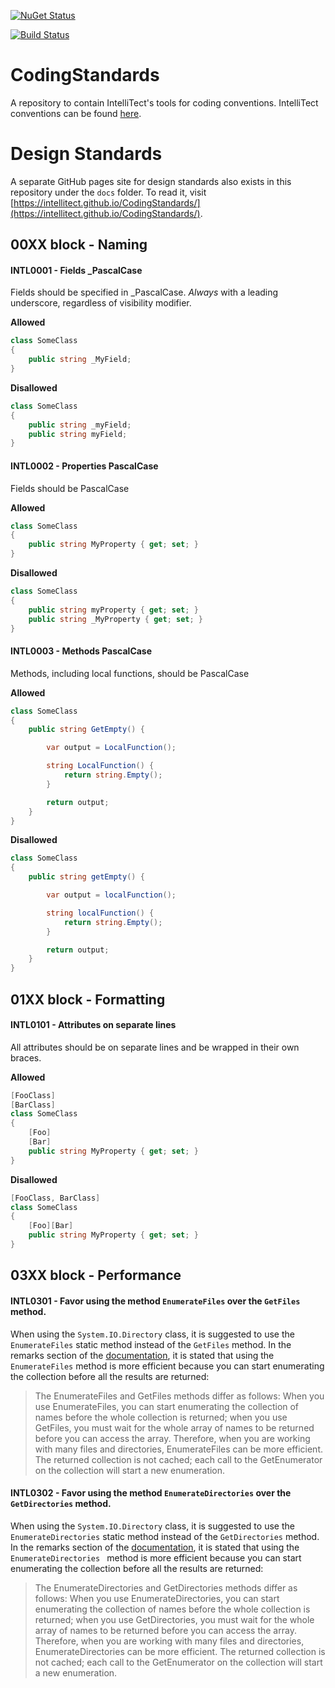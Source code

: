 [![NuGet Status](http://img.shields.io/nuget/v/IntelliTect.Analyzers.svg?style=flat&label=IntelliTect.Analyzers)](https://www.nuget.org/packages/IntelliTect.Analyzers/)

[![Build Status](https://intellitect.visualstudio.com/CodingStandards/_apis/build/status/IntelliTect.CodingStandards?branchName=master)](https://intellitect.visualstudio.com/CodingStandards/_build/latest?definitionId=76&branchName=master)

# CodingStandards
A repository to contain IntelliTect's tools for coding conventions.
IntelliTect conventions can be found [here](https://docs.google.com/document/d/1_LEucqeAg7wtKvuI4dWS79ntEgJ2GKb-amr0k6xLS3Q/edit#heading=h.lpr8ztld62uc).

# Design Standards
A separate GitHub pages site for design standards also exists in this repository under the `docs` folder.  To read it, visit [https://intellitect.github.io/CodingStandards/](https://intellitect.github.io/CodingStandards/).

## 00XX block - Naming
#### INTL0001 - Fields _PascalCase

Fields should be specified in _PascalCase. *Always* with a leading underscore, regardless
of visibility modifier.

**Allowed**
```c#
class SomeClass
{
    public string _MyField;
}
```
**Disallowed**
```c#
class SomeClass
{
    public string _myField;
    public string myField;
}
```

#### INTL0002 - Properties PascalCase

Fields should be PascalCase

**Allowed**
```c#
class SomeClass
{
    public string MyProperty { get; set; }
}
```

**Disallowed**
```c#
class SomeClass
{
    public string myProperty { get; set; }
    public string _MyProperty { get; set; }
}
```


#### INTL0003 - Methods PascalCase

Methods, including local functions, should be PascalCase

**Allowed**
```c#
class SomeClass
{
    public string GetEmpty() {

        var output = LocalFunction();

        string LocalFunction() {
            return string.Empty();
        }

        return output;
    }
}
```

**Disallowed**
```c#
class SomeClass
{
    public string getEmpty() {

        var output = localFunction();

        string localFunction() {
            return string.Empty();
        }

        return output;
    }
}
```



## 01XX block - Formatting
#### INTL0101 - Attributes on separate lines

All attributes should be on separate lines and be wrapped in their own braces.

**Allowed**
```c#
[FooClass]
[BarClass]
class SomeClass
{
    [Foo]
    [Bar]
    public string MyProperty { get; set; }
}
```

**Disallowed**
```c#
[FooClass, BarClass]
class SomeClass
{
    [Foo][Bar]
    public string MyProperty { get; set; }
}
```


## 03XX block - Performance
#### INTL0301 - Favor using the method `EnumerateFiles` over the `GetFiles` method.

When using the `System.IO.Directory` class, it is suggested to use the `EnumerateFiles` static method
instead of the `GetFiles` method.  In the remarks section of the [documentation](https://docs.microsoft.com/en-us/dotnet/api/system.io.directory.enumeratefiles), it is stated that using the `EnumerateFiles` method is more efficient because you can start enumerating the collection before all the results are returned:

> The EnumerateFiles and GetFiles methods differ as follows: When you use EnumerateFiles, you can start enumerating the 
> collection of names before the whole collection is returned; when you use GetFiles, you must wait for the whole array of 
> names to be returned before you can access the array. Therefore, when you are working with many files and directories, 
> EnumerateFiles can be more efficient.
> The returned collection is not cached; each call to the GetEnumerator on the collection will start a new enumeration.

#### INTL0302 - Favor using the method `EnumerateDirectories` over the `GetDirectories` method.

When using the `System.IO.Directory` class, it is suggested to use the `EnumerateDirectories` static method
instead of the `GetDirectories` method.  In the remarks section of the [documentation](https://docs.microsoft.com/en-us/dotnet/api/system.io.directory.enumeratedirectories), it is stated that using the `EnumerateDirectories ` method is more efficient because you can start enumerating the collection before all the results are returned:

> The EnumerateDirectories and GetDirectories methods differ as follows: When you use EnumerateDirectories, you can start 
> enumerating the collection of names before the whole collection is returned; when you use GetDirectories, you must wait 
> for the whole array of names to be returned before you can access the array. Therefore, when you are working with many 
> files and directories, EnumerateDirectories can be more efficient.
> The returned collection is not cached; each call to the GetEnumerator on the collection will start a new enumeration.


